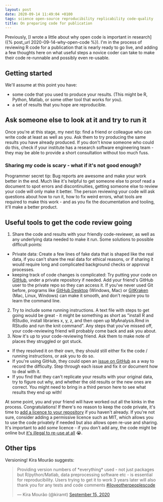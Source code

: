 ```yaml
---
layout: post
date: 2020-09-14 11:49:04 +0100
tags: science open-source reproducibility replicability code-quality
title: On preparing code for publication
---
```


Previously, [I wrote a little about why open code is important in research]({% post_url 2020-09-14-why-open-code %}). I'm in the process of reviewing R code for a publication that is nearly ready to go live, and adding a few thoughts here on what useful steps a novice coder can take to make their code re-runnable and possibly even re-usable.  

## Getting started

We'll assume at this point you have:

- some code that you used to produce your results. (This might be R, Python, Matlab, or some other tool that works for you).
- a set of results that you hope are reproducible.

## Ask someone else to look at it and try to run it

Once you're at this stage, my next tip: find a friend or colleague who can write code at least as well as you. Ask them to try producing the same results you have already produced. If you don't know someone who could do this, check if your institute has a research software engineering team - they may be able to provide a short consultation without too much fuss.

### Sharing my code is scary - what if it's not good enough?

Programmer secret tip: Bug reports are awesome and make your work better in the end. Much like it's helpful to get someone else to proof read a document to spot errors and discontinuities, getting someone else to review your code will only make it better. The person reviewing your code will ask questions about how to run it, how to fix weird errors, what tools are required to make this work - and as you fix the documentation and tooling, it'll make a better product.

## Useful tools to get the code review going

1. Share the code and results with your friendly code-reviewer, as well as any underlying data needed to make it run. Some solutions to possible difficult points:
  - Private data: Create a few lines of fake data that is shaped like the real data, if you can't share the real data for ethical reasons, or if sharing it would require long and complicated background checks or approval processes.
  - keeping track of code changes is complicated: Try putting your code on [GitHub](https://github.com/), under a private repository if needed. Add your friend's GitHub user to the private repo so they can access it. If you've never used Git before, programs like [GitHub Desktop](https://desktop.github.com/) (Windows, Mac) or [GitKraken](https://www.gitkraken.com/download) (Mac, Linux, Windows) can make it smooth, and don't require you to learn the command line.
2. Try to include some running instructions. A text file with steps to get going would be great - it might be something as short as "install R and RStudio, install libraries x, y, z, and then open up MyAnalysis.Rmd in RStudio and run the knit command". Any steps that you've missed off, your code-reviewing friend will probably come back and ask you about.  
3. Now it's up to your code-reviewing friend. Ask them to make note of places they struggled or got stuck.
  - If they resolved it on their own, they should still either fix the code / running instructions, or ask you to do so.
  - If you're using GitHub, they could open an [issue on GitHub](https://guides.github.com/features/issues/) as a way to record the difficulty. Step through each issue and fix it or document how to deal with it.
  - If you find that they can't replicate your results with your original data, try to figure out why, and whether the old results or the new ones are correct. You might need to bring in a third person here to see what results they end up with!

At some point, you and your friend will have worked out all the kinks in the process. Congratulations! If there's no reason to keep the code private, it's time to [add a licence to your repository](https://choosealicense.com/) if you haven't already. If you're not sure, consider adding a permissive licence such as MIT, which allows you to use the code privately if needed but also allows open re-use and sharing. It's important to add _some_ licence - if you don't add any, the code might be online but [it's illegal to re-use at all](https://choosealicense.com/no-permission/) 😭.

## Other tips

Versioning! Kira Mourão suggests:

<blockquote class="twitter-tweet"><p lang="en" dir="ltr">Providing version numbers of *everything* used - not just packages but R/python/Matlab, data preprocessing software etc - is essential for reproducibility. Users trying to get it to work 3 years later will also thank you for any tests and code comments <a href="https://twitter.com/hashtag/iloveotherpeoplescode?src=hash&amp;ref_src=twsrc%5Etfw">#iloveotherpeoplescode</a></p>&mdash; Kira Mourão (@kiramt) <a href="https://twitter.com/kiramt/status/1305808015719833600?ref_src=twsrc%5Etfw">September 15, 2020</a></blockquote> <script async src="https://platform.twitter.com/widgets.js" charset="utf-8"></script>

